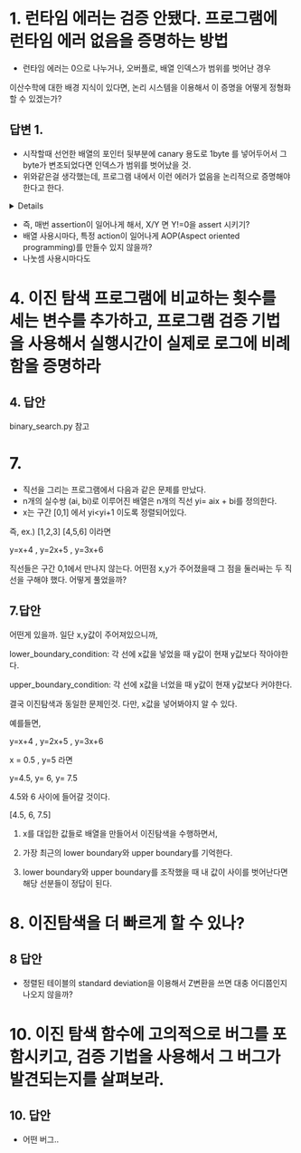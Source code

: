 # 1. 런타임 에러는 검증 안됐다. 프로그램에 런타임 에러 없음을 증명하는 방법

- 런타임 에러는 0으로 나누거나, 오버플로, 배열 인덱스가 범위를 벗어난 경우

이산수학에 대한 배경 지식이 있다면, 논리 시스템을 이용해서 이 증명을 어떻게 정형화 할 수 있겠는가?

## 답변 1. 

- 시작할때 선언한 배열의 포인터 뒷부분에 canary 용도로 1byte 를 넣어두어서 그 byte가 변조되었다면 인덱스가 범위를 벗어났을 것.
- 위와같은걸 생각했는데, 프로그램 내에서 이런 에러가 없음을 논리적으로 증명해야 한다고 한다. 


<details>

![img.png](img.png)

![img_1.png](img_1.png)

![img_2.png](img_2.png)

![img_3.png](img_3.png)

</details>

- 즉, 매번 assertion이 일어나게 해서, X/Y 면 Y!=0을 assert 시키기? 
- 배열 사용시마다, 특정 action이 일어나게 AOP(Aspect oriented programming)를 만들수 있지 않을까?
- 나눗셈 사용시마다도 



# 4. 이진 탐색 프로그램에 비교하는 횟수를 세는 변수를 추가하고, 프로그램 검증 기법을 사용해서 실행시간이 실제로 로그에 비례함을 증명하라

## 4. 답안
binary_search.py 참고 


# 7. 

- 직선을 그리는 프로그램에서 다음과 같은 문제를 만났다.
- n개의 실수쌍 (ai, bi)로 이루어진 배열은 n개의 직선 yi= aix + bi를 정의한다. 
- x는 구간 [0,1] 에서 yi<yi+1 이도록 정렬되어있다. 

즉, ex.) [1,2,3] [4,5,6] 이라면  

y=x+4 , y=2x+5 , y=3x+6

직선들은 구간 0,1에서 만나지 않는다. 어떤점 x,y가 주어졌을때 그 점을 둘러싸는 두 직선을 구해야 했다. 어떻게 풀었을까?


## 7.답안
어떤게 있을까. 일단 x,y값이 주어져있으니까, 

lower_boundary_condition: 각 선에 x값을 넣었을 때 y값이 현재 y값보다 작아야한다.

upper_boundary_condition: 각 선에 x값을 너었을 때 y값이 현재 y값보다 커야한다. 

결국 이진탐색과 동일한 문제인것. 다만, x값을 넣어봐야지 알 수 있다. 

예를들면, 

y=x+4 , y=2x+5 , y=3x+6


x = 0.5 , y=5 라면

y=4.5, y= 6, y= 7.5

4.5와 6 사이에 들어갈 것이다. 

[4.5, 6, 7.5]

1. x를 대입한 값들로 배열을 만들어서 이진탐색을 수행하면서,

2. 가장 최근의 lower boundary와 upper boundary를 기억한다. 

3. lower boundary와 upper boundary를 조작했을 때 내 값이 사이를 벗어난다면 해당 선분들이 정답이 된다. 

# 8. 이진탐색을 더 빠르게 할 수 있나? 

## 8 답안

- 정렬된 테이블의 standard deviation을 이용해서 Z변환을 쓰면 대충 어디쯤인지 나오지 않을까? 



# 10. 이진 탐색 함수에 고의적으로 버그를 포함시키고, 검증 기법을 사용해서 그 버그가 발견되는지를 살펴보라. 

## 10. 답안

- 어떤 버그..
